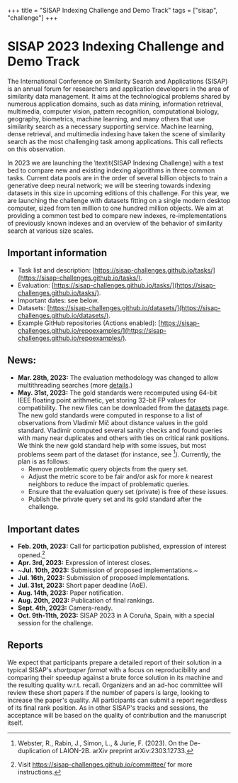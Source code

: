 +++
title = "SISAP Indexing Challenge and Demo Track"
tags = ["sisap", "challenge"]
+++
# SISAP 2023 Indexing Challenge and Demo Track 

The International Conference on Similarity Search and Applications (SISAP) is an annual forum for researchers and application developers in the area of similarity data management. It aims at the technological problems shared by numerous application domains, such as data mining, information retrieval, multimedia, computer vision, pattern recognition, computational biology, geography, biometrics, machine learning, and many others that use similarity search as a necessary supporting service. Machine learning, dense retrieval, and multimedia indexing have taken the scene of similarity search as the most challenging task among applications. This call reflects on this observation.

In 2023 we are launching the \textit{SISAP Indexing Challenge} with a test bed to compare new and existing indexing algorithms in three common tasks. Current data pools are in the order of several billion objects to train a generative deep neural network; we will be steering towards indexing datasets in this size in upcoming editions of this challenge. For this year, we are launching the challenge with datasets fitting on a single modern desktop computer, sized from ten million to one hundred million objects. We aim at providing a common test bed to compare new indexes, re-implementations of previously known indexes and an overview of the behavior of similarity search at various size scales.

## Important information
- Task list and description: [https://sisap-challenges.github.io/tasks/](https://sisap-challenges.github.io/tasks/).
- Evaluation: [https://sisap-challenges.github.io/tasks/](https://sisap-challenges.github.io/tasks/).
- Important dates: see below.
- Datasets:  [https://sisap-challenges.github.io/datasets/](https://sisap-challenges.github.io/datasets/).
- Example GitHub repositories (Actions enabled):  [https://sisap-challenges.github.io/repoexamples/](https://sisap-challenges.github.io/repoexamples/).


## News:
- **Mar. 28th, 2023:** The evaluation methodology was changed to allow multithreading searches (more [details](https://sisap-challenges.github.io/evaluationmethodology/).)
- **May. 31st, 2023:** The gold standards were recomputed using 64-bit IEEE floating point arithmetic, yet storing 32-bit FP values for compatibility. The new files can be downloaded from the [datasets](https://sisap-challenges.github.io/datasets/) page. The new gold standards were computed in response to a list of observations from Vladimír Míč about distance values in the gold standard. Vladimir computed several sanity checks and found queries with many near duplicates and others with ties on critical rank positions. We think the new gold standard help with some issues, but most problems seem part of the dataset (for instance, see [^1]). Currently, the plan is as follows:
  - Remove problematic query objects from the query set.
  - Adjust the metric score to be fair and/or ask for more $k$ nearest neighbors to reduce the impact of problematic queries.
  - Ensure that the evaluation query set (private) is free of these issues.
  - Publish the private query set and its gold standard after the challenge.

[^1]: Webster, R., Rabin, J., Simon, L., & Jurie, F. (2023). On the De-duplication of LAION-2B. arXiv preprint arXiv:2303.12733.

## Important dates
- **Feb. 20th, 2023:** Call for participation published, expression of interest opened.[^2]
- **Apr. 3rd, 2023:** Expression of interest closes.
- ~**Jul. 10th, 2023:** Submission of proposed implementations.~
- **Jul. 16th, 2023:** Submission of proposed implementations.
- **Jul. 31st, 2023:** Short paper deadline (AoE).
- **Aug. 14th, 2023:** Paper notification. 
- **Aug. 20th, 2023:** Publication of final rankings. 
- **Sept. 4th, 2023:** Camera-ready.
- **Oct. 9th-11th, 2023:** SISAP 2023 in A Coruña, Spain, with a special session for the challenge.

[^2]: Visit <https://sisap-challenges.github.io/committee/> for more instructions.

## Reports
We expect that participants prepare a detailed report of their solution in a typical SISAP's _shortpaper format_ with a focus on reproducibility and comparing their speedup against a brute force solution in its machine and the resulting quality w.r.t. recall.
Organizers and an ad-hoc committee will review these short papers if the number of papers is large, looking to increase the paper's quality. All participants can submit a report regardless of its final rank position. As in other SISAP's tracks and sessions, the acceptance will be based on the quality of contribution and the manuscript itself.
